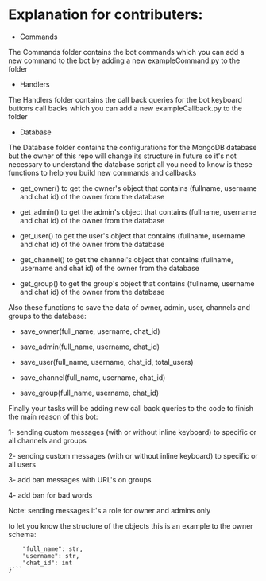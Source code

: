 # Explanation for contributers:

- Commands

The Commands folder contains the bot commands which you can add a new command to the bot by adding a new exampleCommand.py to the folder

- Handlers

The Handlers folder contains the call back queries for the bot keyboard buttons call backs which you can add a new exampleCallback.py to the folder

- Database

The Database folder contains the configurations for the MongoDB database but the owner of this repo will change its structure in future so it's not necessary to understand the database script all you need to know is these functions to help you build new commands and callbacks

- get_owner()
to get the owner's object that contains (fullname, username and chat id) of the owner from the database

- get_admin()
to get the admin's object that contains (fullname, username and chat id) of the owner from the database

- get_user()
to get the user's object that contains (fullname, username and chat id) of the owner from the database

- get_channel()
to get the channel's object that contains (fullname, username and chat id) of the owner from the database

- get_group()
to get the group's object that contains (fullname, username and chat id) of the owner from the database

Also these functions to save the data of owner, admin, user, channels and groups to the database:

- save_owner(full_name, username, chat_id)

- save_admin(full_name, username, chat_id)

- save_user(full_name, username, chat_id, total_users)

- save_channel(full_name, username, chat_id)

- save_group(full_name, username, chat_id)

Finally your tasks will be adding new call back queries to the code to finish the main reason of this bot:

1- sending custom messages (with or without inline keyboard) to specific or all channels and groups

2- sending custom messages (with or without inline keyboard) to specific or all users

3- add ban messages with URL's on groups

4- add ban for bad words

Note: sending messages it's a role for owner and admins only

to let you know the structure of the objects this is an example to the owner schema:

```owner_schema = {
    "full_name": str,
    "username": str,
    "chat_id": int
}```
